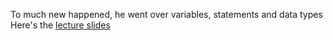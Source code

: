 
To much new happened, he went over variables, statements and data types
Here's the [lecture slides](https://ele.exeter.ac.uk/pluginfile.php/5248937/mod_resource/content/2/Week2_L1.pdf)
